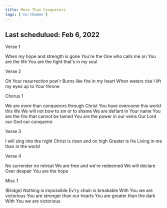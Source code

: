 ```yaml
---
title: More Than Conquerors
tags: ['no-themes']
---
```


## Last schedulued: Feb 6, 2022          

Verse 1

When my hope and strength is gone
You're the One who calls me on
You are the life
You are the fight that's in my soul

Verse 2

Oh Your resurrection pow'r
Burns like fire in my heart
When waters rise
I lift my eyes up to Your throne

Chorus 1

We are more than conquerors through Christ
You have overcome this world this life
We will not bow to sin or to shame
We are defiant in Your name
You are the fire that cannot be tamed
You are the power in our veins
Our Lord our God our conqueror

Verse 3

I will sing into the night
Christ is risen and on high
Greater is He
Living in me than in the world

Verse 4

No surrender no retreat
We are free and we're redeemed
We will declare
Over despair You are the hope

Misc 1

(Bridge)
Nothing is impossible
Ev'ry chain is breakable
With You we are victorious
You are stronger than our hearts
You are greater than the dark
With You we are victorious
